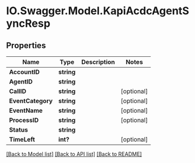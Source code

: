 # IO.Swagger.Model.KapiAcdcAgentSyncResp
## Properties

Name | Type | Description | Notes
------------ | ------------- | ------------- | -------------
**AccountID** | **string** |  | 
**AgentID** | **string** |  | 
**CallID** | **string** |  | [optional] 
**EventCategory** | **string** |  | [optional] 
**EventName** | **string** |  | [optional] 
**ProcessID** | **string** |  | [optional] 
**Status** | **string** |  | 
**TimeLeft** | **int?** |  | [optional] 

[[Back to Model list]](../README.md#documentation-for-models) [[Back to API list]](../README.md#documentation-for-api-endpoints) [[Back to README]](../README.md)

